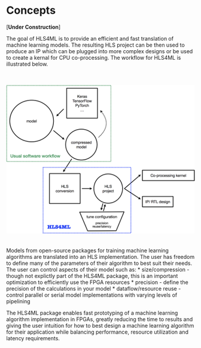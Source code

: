 # Concepts

[**Under Construction**]

The goal of HLS4ML is to provide an efficient and fast translation of machine learning models.
The resulting HLS project can be then used to produce an IP which can be plugged into more complex designs or be used to create a kernal for CPU co-processing.
The workflow for HLS4ML is illustrated below.  
<br><br>
<div style="text-align: center;"><img src="img/overview.jpg" width="600" /></div>
<br><br>
Models from open-source packages for training machine learning algorithms are translated into an HLS implementation. 
The user has freedom to define many of the parameters of their algorithm to best suit their needs.  
The user can control aspects of their model such as:
   * size/compression - though not explictly part of the HLS4ML package, this is an important optimization to efficiently use the FPGA resources
   * precision - define the precision of the calculations in your model
   * dataflow/resource reuse - control parallel or serial model implementations with varying levels of pipelining

The HLS4ML package enables fast prototyping of a machine learning algorithm implementation in FPGAs,
greatly reducing the time to results and giving the user intuition for how to best design a machine learning algorithm for their application while balancing performance, resource utilization and latency requirements.